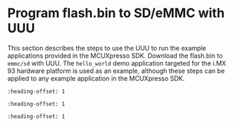 # Program flash.bin to SD/eMMC with UUU

This section describes the steps to use the UUU to run the example applications provided in the MCUXpresso SDK. Download the flash.bin to `emmc/sd` with UUU. The `hello_world` demo application targeted for the i.MX 93 hardware platform is used as an example, although these steps can be applied to any example application in the MCUXpresso SDK.


```{include} ../topics/set_up_environment.md
:heading-offset: 1
```

```{include} ../topics/build_an_example_application_002.md
:heading-offset: 1
```

```{include} ../topics/run_an_example_application.md
:heading-offset: 1
```

